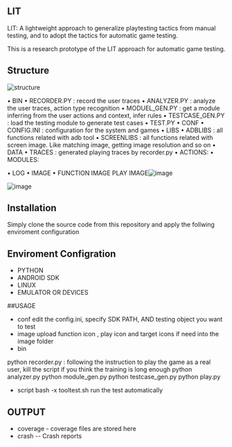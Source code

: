 ## LIT
LIT: A lightweight approach to generalize playtesting tactics from manual testing, and to adopt the tactics for automatic game testing.

This is a research prototype of  the LIT approach for automatic game testing.

## Structure
![structure](https://user-images.githubusercontent.com/92325589/147783626-74d2467d-99ee-4583-affd-e74e9c5615fc.png)

• BIN
	• RECORDER.PY   : record the user traces 
	• ANALYZER.PY    : analyze the user traces, action type recognition
	• MODUEL_GEN.PY : get a module inferring from the user actions and context, infer rules
	• TESTCASE_GEN.PY :  load the testing module to generate test cases
	• TEST.PY
• CONF
	• CONFIG.INI : configuration for the system and games
• LIBS
	• ADBLIBS : all functions related with adb tool 
	• SCREENLIBS : all functions related with screen image. Like matching image, getting image resolution and so on
• DATA
	• TRACES : generated playing traces by recorder.py 
	• ACTIONS:
	• MODULES:
	
• LOG
• IMAGE
	• FUNCTION IMAGE 
PLAY IMAGE![image](https://user-images.githubusercontent.com/92325589/147786479-dd0ccc65-6194-4aef-ba2f-84c6f617354b.png)

![image](https://user-images.githubusercontent.com/92325589/147786246-a6ef6c8e-1b41-431f-b1e6-14805ab13e67.png)


## Installation
Simply clone the source code from this repository and apply the follwing enviroment configuration


## Enviroment Configration
* PYTHON
* ANDROID SDK
* LINUX
* EMULATOR OR DEVICES

##USAGE
* conf 
edit the config.ini, specify SDK PATH, AND testing object you want to test
* image
upload function icon , play icon and target icons if need into the image folder
* bin

python recorder.py : following the instruction to play the game as a real user, kill the script if you think the training is long enough
python analyzer.py
python module_gen.py
python testcase_gen.py
python play.py

* script
bash -x tooltest.sh run the test automatically

## OUTPUT 
* coverage - coverage files are stored here
* crash -- Crash reports




